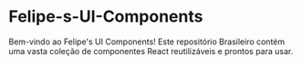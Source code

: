 # Felipe-s-UI-Components
Bem-vindo ao Felipe's UI Components! Este repositório Brasileiro contém uma vasta coleção de componentes React reutilizáveis e prontos para usar.
